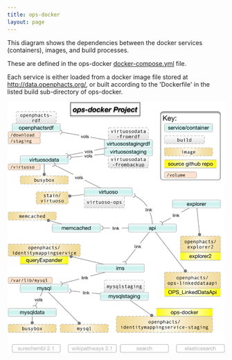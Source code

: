 ```yaml
---
title: ops-docker
layout: page
---
```


This diagram shows the dependencies between the docker services (containers), images, and build processes.

These are defined in the ops-docker [docker-compose.yml](ops-docker/docker-compose.yml) file.

Each service is either loaded from a docker image file stored at http://data.openphacts.org/, or built according to the 'Dockerfile' in the listed build sub-directory of ops-docker.

![Diagram of docker components.](/images/ops-docker-deps.png)
